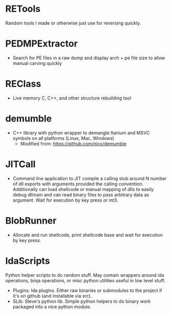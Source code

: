 # RETools
Random tools I made or otherwise just use for reversing quickly.

# PEDMPExtractor
* Search for PE files in a raw dump and display arch + pe file size to allow manual carving quickly

# REClass
* Live memory C, C++, and other structure rebuilding tool

# demumble
* C++ library with python wrapper to demangle Itanium and MSVC symbols on all platforms (Linux, Mac, Windows)
  * Modified from: https://github.com/nico/demumble

# JITCall 
* Command line application to JIT compile a calling stub around N number of dll exports with arguments provided the calling convention. Additionally can load shellcode or manual mapping of dlls to easily debug dllmain and can read binary files to pass arbitrary data as argument. Wait for execution by key press or int3.

# BlobRunner
* Allocate and run shellcode, print shellcode base and wait for execution by key press.

# IdaScripts
Python helper scripts to do random stuff. May contain wrappers around ida operations, binja operations, or misc python utilities useful in low level stuff.

 * Plugins:
     Ida plugins. Either raw binaries or submodules to the project if it's on github (and installable via src).
 * SLib:
     Steve's python lib. Simple python helpers to do binary work packaged into a nice python module.
